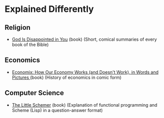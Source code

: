 # Explained Differently



## Religion
* [God Is Disappointed in You](https://www.amazon.com/God-Disappointed-You-Mark-Russell/dp/1603090983/ref=tmm_hrd_swatch_0?_encoding=UTF8&qid=&sr=) (book) (Short, comical summaries of every book of the Bible)


## Economics
* [Economix: How Our Economy Works (and Doesn't Work), in Words and Pictures ](https://www.amazon.com/Economix-Economy-Works-Doesnt-Pictures/dp/0810988399) (book) (History of economics in comic form)

## Computer Science
* [The Little Schemer](https://www.amazon.com/Little-Schemer-Daniel-P-Friedman/dp/0262560992) (book) (Explanation of functional programming and Scheme (Lisp) in a question-answer format)
